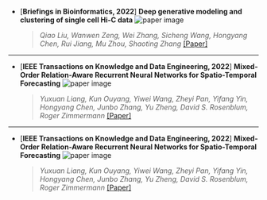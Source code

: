 * [**Briefings in Bioinformatics, 2022**] **Deep generative modeling and clustering of single cell Hi-C data**
![paper image](https://github.com/zhejiangzhuque/papers/blob/main/resources/1.png=300x300)
  >*Qiao Liu, Wanwen Zeng, Wei Zhang, Sicheng Wang, Hongyang Chen, Rui Jiang, Mu Zhou, Shaoting Zhang* [[Paper]](https://www.biorxiv.org/content/biorxiv/early/2022/07/20/2022.07.19.500573.full.pdf)

---

* [**IEEE Transactions on Knowledge and Data Engineering, 2022**] **Mixed-Order Relation-Aware Recurrent Neural Networks for Spatio-Temporal Forecasting**
![paper image](https://github.com/zhejiangzhuque/papers/blob/main/resources/2.jpg=300x300)
  >*Yuxuan Liang, Kun Ouyang, Yiwei Wang, Zheyi Pan, Yifang Yin, Hongyang Chen, Junbo Zhang, Yu Zheng, David S. Rosenblum, Roger Zimmermann* [[Paper]](https://ieeexplore.ieee.org/abstract/document/9956738)

---

* [**IEEE Transactions on Knowledge and Data Engineering, 2022**] **Mixed-Order Relation-Aware Recurrent Neural Networks for Spatio-Temporal Forecasting**
![paper image](https://github.com/zhejiangzhuque/papers/blob/main/resources/2.jpg=300x300)
  >*Yuxuan Liang, Kun Ouyang, Yiwei Wang, Zheyi Pan, Yifang Yin, Hongyang Chen, Junbo Zhang, Yu Zheng, David S. Rosenblum, Roger Zimmermann* [[Paper]](https://ieeexplore.ieee.org/abstract/document/9956738)